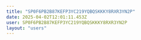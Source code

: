 ```yaml
---
title: "SP0F6PB2B87KEFP3YC219YQBQSKKKY8RXR3YN2P"
date: 2025-04-02T12:01:11.453Z
user: SP0F6PB2B87KEFP3YC219YQBQSKKKY8RXR3YN2P
layout: "users"
---
```

    